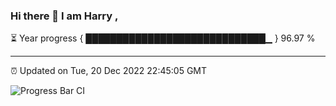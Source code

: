 ### Hi there 👋 I am Harry , 

⏳ Year progress { █████████████████████████████▁ } 96.97 %

---

⏰ Updated on Tue, 20 Dec 2022 22:45:05 GMT

![Progress Bar CI](https://github.com/duykhang68/duykhang68/workflows/Progress%20Bar%20CI/badge.svg)
